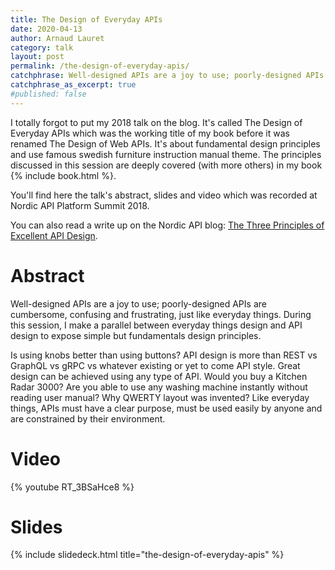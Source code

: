 ```yaml
---
title: The Design of Everyday APIs
date: 2020-04-13
author: Arnaud Lauret
category: talk
layout: post
permalink: /the-design-of-everyday-apis/
catchphrase: Well-designed APIs are a joy to use; poorly-designed APIs are cumbersome, confusing and frustrating, just like everyday things. During this session, I make a parallel between everyday things design and API design to expose simple but fundamentals design principles.
catchphrase_as_excerpt: true
#published: false
---
```


I totally forgot to put my 2018 talk on the blog. It's called The Design of Everyday APIs which was the working title of my book before it was renamed The Design of Web APIs. It's about fundamental design principles and use famous swedish furniture instruction manual theme. The principles discussed in this session are deeply covered (with more others) in my book {% include book.html %}.

You'll find here the talk's abstract, slides and video which was recorded at Nordic API Platform Summit 2018.

You can also read a write up on the Nordic API blog: [The Three Principles of Excellent API Design](https://nordicapis.com/the-three-principles-of-excellent-api-design/).

# Abstract

Well-designed APIs are a joy to use; poorly-designed APIs are cumbersome, confusing and frustrating, just like everyday things. During this session, I make a parallel between everyday things design and API design to expose simple but fundamentals design principles.

Is using knobs better than using buttons? API design is more than REST vs GraphQL vs gRPC vs whatever existing or yet to come API style. Great design can be achieved using any type of API. Would you buy a Kitchen Radar 3000? Are you able to use any washing machine instantly without reading user manual? Why QWERTY layout was invented? Like everyday things, APIs must have a clear purpose, must be used easily by anyone and are constrained by their environment.

# Video

{% youtube RT_3BSaHce8 %}

# Slides

{% include slidedeck.html title="the-design-of-everyday-apis" %}
